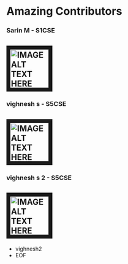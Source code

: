 # Amazing Contributors 
### Sarin M - S1CSE
<img src="https://drive.google.com/file/d/1DaG5CIV7P-ouOI0rLUuvLz2NZX5mhbEN/view?usp=drivesdk" 
alt="IMAGE ALT TEXT HERE" width="100" height="100" border="10" />
------
### vighnesh s - S5CSE
<img src="https://images.pexels.com/photos/1110670/pexels-photo-1110670.jpeg?auto=compress&cs=tinysrgb&dpr=2&h=650&w=940" 
alt="IMAGE ALT TEXT HERE" width="100" height="100" border="10" />
------
### vighnesh s 2 - S5CSE
<img src="https://images.pexels.com/photos/1110670/pexels-photo-1110670.jpeg?auto=compress&cs=tinysrgb&dpr=2&h=650&w=940" 
alt="IMAGE ALT TEXT HERE" width="100" height="100" border="10" />
------
- vighnesh2
- EOF
